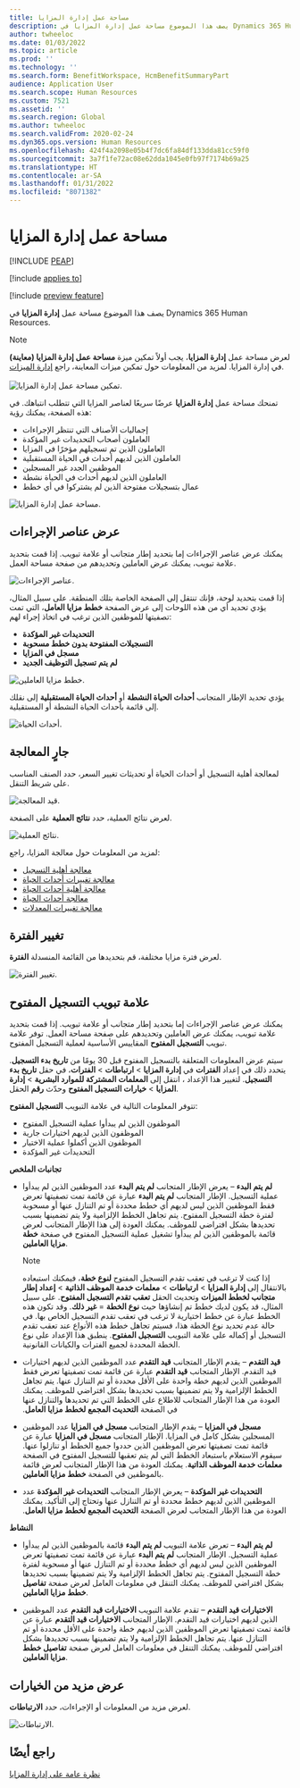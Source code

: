 ```yaml
---
title: مساحة عمل إدارة المزايا
description: يصف هذا الموضوع مساحة عمل إدارة المزايا في Dynamics 365 Human Resources.
author: twheeloc
ms.date: 01/03/2022
ms.topic: article
ms.prod: ''
ms.technology: ''
ms.search.form: BenefitWorkspace, HcmBenefitSummaryPart
audience: Application User
ms.search.scope: Human Resources
ms.custom: 7521
ms.assetid: ''
ms.search.region: Global
ms.author: twheeloc
ms.search.validFrom: 2020-02-24
ms.dyn365.ops.version: Human Resources
ms.openlocfilehash: 424f4a2098e05b4f7dc6fa84df133dda81cc59f0
ms.sourcegitcommit: 3a7f1fe72ac08e62dda1045e0fb97f7174b69a25
ms.translationtype: HT
ms.contentlocale: ar-SA
ms.lasthandoff: 01/31/2022
ms.locfileid: "8071382"
---
```

# <a name="benefits-management-workspace"></a>مساحة عمل إدارة المزايا


[!INCLUDE [PEAP](../includes/peap-2.md)]

[!include [applies to](../includes/applies-to-hr.md)]

[!include [preview feature](./includes/preview-feature.md)]

يصف هذا الموضوع مساحة عمل **إدارة المزايا** في Dynamics 365 Human Resources.

> [!NOTE]
> لعرض مساحة عمل **إدارة المزايا**، يجب أولاً تمكين ميزة **مساحة عمل إدارة المزايا (معاينة)** في إدارة المزايا. لمزيد من المعلومات حول تمكين ميزات المعاينة، راجع [إدارة الميزات](hr-admin-manage-features.md).<br><br>![تمكين مساحة عمل إدارة المزايا.](./media/hr-benefits-management-workspace-enable.png)

تمنحك مساحة عمل **إدارة المزايا** عرضًا سريعًا لعناصر المزايا التي تتطلب انتباهك. في هذه الصفحة، يمكنك رؤية:

- إجماليات الأصناف التي تنتظر الإجراءات
- العاملون أصحاب التحديدات غير المؤكدة
- العاملون الذين تم تسجيلهم مؤخرًا في المزايا
- العاملون الذين لديهم أحداث في الحياة المستقبلية
- الموظفين الجدد غير المسجلين
- العاملون الذين لديهم أحداث في الحياة نشطة
- عمال بتسجيلات مفتوحة الذين لم يشتركوا في أي خطط

![مساحة عمل إدارة المزايا.](./media/hr-benefits-management-workspace.png)

## <a name="view-action-items"></a>عرض عناصر الإجراءات

يمكنك عرض عناصر الإجراءات إما بتحديد إطار متجانب أو علامة تبويب. إذا قمت بتحديد علامة تبويب، يمكنك عرض العاملين وتحديدهم من صفحة مساحة العمل.

![عناصر الإجراءات.](./media/hr-benefits-management-workspace-action-items.png)

إذا قمت بتحديد لوحة، فإنك تنتقل إلى الصفحة الخاصة بتلك المنطقة. على سبيل المثال، يؤدي تحديد أي من هذه اللوحات إلى عرض الصفحة **خطط مزايا العامل**، التي تمت تصفيتها للموظفين الذين ترغب في اتخاذ إجراء لهم:

- **التحديدات غير المؤكدة**
- **التسجيلات المفتوحة بدون خطط مسحوبة**
- **مسجل في المزايا**
- **لم يتم تسجيل التوظيف الجديد**

![خطط مزايا العاملين.](./media/hr-benefits-management-workspace-plans.png)

يؤدي تحديد الإطار المتجانب **أحداث الحياة النشطة** أو **أحداث الحياة المستقبلية** إلى نقلك إلى قائمة بأحداث الحياة النشطة أو المستقبلية.

![أحداث الحياة.](./media/hr-benefits-management-workspace-life-events.png)

## <a name="processing"></a>جارٍ المعالجة

لمعالجة أهلية التسجيل أو أحداث الحياة أو تحديثات تغيير السعر، حدد الصنف المناسب على شريط التنقل.

![قيد المعالجة.](./media/hr-benefits-management-workspace-processing.png)

لعرض نتائج العملية، حدد **نتائج العملية** على الصفحة.

![نتائج العملية.](./media/hr-benefits-management-workspace-process-results.png)

لمزيد من المعلومات حول معالجة المزايا، راجع:

- [معالجة أهلية التسجيل](hr-benefits-process-enrollment-eligibility.md)
- [معالجة تغييرات أحداث الحياة](hr-benefits-process-life-event-changes.md)
- [معالجة أهلية أحداث الحياة](hr-benefits-process-life-event-eligibility.md)
- [معالجة أحداث الحياة](hr-benefits-process-life-events.md)
- [معالجة تغييرات المعدلات](hr-benefits-process-rate-changes.md)

## <a name="change-period"></a>تغيير الفترة

لعرض فترة مزايا مختلفة، قم بتحديدها من القائمة المنسدلة **الفترة**.

![تغيير الفترة.](./media/hr-benefits-management-workspace-period.png)


## <a name="open-enrollment-tab"></a>علامة تبويب التسجيل المفتوح

يمكنك عرض عناصر الإجراءات إما بتحديد إطار متجانب أو علامة تبويب. إذا قمت بتحديد علامة تبويب، يمكنك عرض العاملين وتحديدهم على صفحة مساحة العمل.
توفر علامة تبويب **التسجيل المفتوح** المقاييس الأساسية لعملية التسجيل المفتوح. 

سيتم عرض المعلومات المتعلقة بالتسجيل المفتوح قبل 30 يومًا من **تاريخ بدء التسجيل**. يتحدد ذلك في إعداد **الفترات** في **إدارة المزايا** > **ارتباطات** > **الفترات**، في حقل **تاريخ بدء التسجيل**.  لتغيير هذا الإعداد ، انتقل إلى **المعلمات المشتركة للموارد البشرية** > **إدارة المزايا** > **خيارات التسجيل المفتوح** وحدّث **رقم** الحقل.  

تتوفر المعلومات التالية في علامة التبويب **التسجيل المفتوح**:
 - الموظفون الذين لم يبدأوا عملية التسجيل المفتوح
 - الموظفون الذين لديهم اختيارات جارية
 - الموظفون الذين أكملوا عملية الاختيار
 - التحديدات غير المؤكدة

**تجانبات الملخص**

- **لم يتم البدء** – يعرض الإطار المتجانب **لم يتم البدء** عدد الموظفين الذين لم يبدأوا عملية التسجيل. الإطار المتجانب **لم يتم البدء** عبارة عن قائمة تمت تصفيتها تعرض فقط الموظفين الذين ليس لديهم أي خطط محددة أو تم التنازل عنها أو مسحوبة لفترة خطة التسجيل المفتوح. يتم تجاهل الخطط الإلزامية ولا يتم تضمينها بسبب تحديدها بشكل افتراضي للموظف.  يمكنك العودة إلى هذا الإطار المتجانب لعرض قائمة بالموظفين الذين لم يبدأوا تشغيل عملية التسجيل المفتوح في صفحة **خطة مزايا العاملين**.

  > [!NOTE]
  > إذا كنت لا ترغب في تعقب تقدم التسجيل المفتوح **لنوع خطة**، فيمكنك استبعاده بالانتقال إلى **إدارة المزايا** > **ارتباطات** > **معلمات خدمة الموظف الذاتية‬** > **إعداد إطار متجانب لخطط الميزات‬** وتحديث الحقل **تعقب تقدم التسجيل المفتوح**.  على سبيل المثال، قد يكون لديك خطط تم إنشاؤها حيث **نوع الخطة** = **غير ذلك**. وقد تكون هذه الخطط عبارة عن خطط اختيارية لا ترغب في تعقب تقدم التسجيل الخاص بها. في حالة عدم تحديد نوع الخطة هذا، فسيتم تجاهل خطط هذه الأنواع عند تعقب تقدم التسجيل أو إكماله على علامة التبويب **التسجيل المفتوح**. ينطبق هذا الإعداد على نوع الخطة المحددة لجميع الفترات والكيانات القانونية.

- **قيد التقدم** – يقدم الإطار المتجانب **قيد التقدم** عدد الموظفين الذين لديهم اختيارات قيد التقدم. الإطار المتجانب **قيد التقدم** عبارة عن قائمة تمت تصفيتها تعرض فقط الموظفين الذين لديهم خطة واحدة على الأقل محددة أو تم التنازل عنها. يتم تجاهل الخطط الإلزامية ولا يتم تضمينها بسبب تحديدها بشكل افتراضي للموظف. يمكنك العودة من هذا الإطار المتجانب للاطلاع على الخطط التي تم تحديدها والتنازل عنها في الصفحة **التحديث المجمع لخطط مزايا العامل‬‏‫**.

- **مسجل في المزايا** – يقدم الإطار المتجانب **مسجل في المزايا** عدد الموظفين المسجلين بشكل كامل في المزايا. الإطار المتجانب **مسجل في المزايا** عبارة عن قائمة تمت تصفيتها تعرض الموظفين الذين حددوا جميع الخطط أو تنازلوا عنها. سيقوم الاستعلام باستبعاد الخطط التي لم يتم تعقبها للتسجيل المفتوح في الصفحة **معلمات خدمة الموظف الذاتية**. يمكنك العودة من هذا الإطار المتجانب لعرض قائمة بالموظفين في الصفحة **خطط مزايا العاملين**.

- **التحديدات غير المؤكدة** – يعرض الإطار المتجانب **التحديدات غير المؤكدة** عدد الموظفين الذين لديهم خطط محددة أو تم التنازل عنها وتحتاج إلى التأكيد. يمكنك العودة من هذا الإطار المتجانب لعرض الصفحة **التحديث المجمع لخطط مزايا العامل‬‏‫**.

**النشاط**

- **لم يتم البدء** – تعرض علامة التبويب **لم يتم البدء** قائمة بالموظفين الذين لم يبدأوا عملية التسجيل. الإطار المتجانب **لم يتم البدء** عبارة عن قائمة تمت تصفيتها تعرض الموظفين الذين ليس لديهم أي خطط محددة أو تم التنازل عنها أو مسحوبة لفترة خطة التسجيل المفتوح. يتم تجاهل الخطط الإلزامية ولا يتم تضمينها بسبب تحديدها بشكل افتراضي للموظف. يمكنك التنقل في معلومات العامل لعرض صفحة **تفاصيل خطط مزايا العاملين**.

- **الاختيارات قيد التقدم** – تقدم علامة التبويب **الاختيارات قيد التقدم** عدد الموظفين الذين لديهم اختيارات قيد التقدم. الإطار المتجانب **الاختيارات قيد التقدم** عبارة عن قائمة تمت تصفيتها تعرض الموظفين الذين لديهم خطة واحدة على الأقل محددة أو تم التنازل عنها. يتم تجاهل الخطط الإلزامية ولا يتم تضمينها بسبب تحديدها بشكل افتراضي للموظف. يمكنك التنقل في معلومات العامل لعرض صفحة **تفاصيل خطط مزايا العاملين**.

## <a name="view-more-options"></a>عرض مزيد من الخيارات

لعرض مزيد من المعلومات أو الإجراءات، حدد **الارتباطات**.

![الارتباطات.](./media/hr-benefits-management-workspace-links.png)

## <a name="see-also"></a>راجع أيضًا

[نظرة عامة على إدارة المزايا](hr-benefits-management-overview.md)
